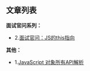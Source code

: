 ## 文章列表

**面试官问系列：**

- 2.[面试官问：JS的this指向](https://lxchuan12.cn/js-this/)

**其他：**

- 1.[JavaScript 对象所有API解析](https://lxchuan12.cn/js-object-api/)

